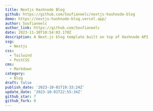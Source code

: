 ```yaml
---
title: Nextjs Hashnode Blog
github: https://github.com/Soufianeelc/nextjs-hashnode-blog
demo: https://nextjs-hashnode-blog.vercel.app/
author: Soufianeelc
author_link: https://github.com/Soufianeelc
date: 2023-11-30T10:54:03.170Z
description: A Next.js blog template built on top of Hashnode API
ssg:
  - Nextjs
css:
  - Tailwind
  - PostCSS
cms:
  - Markdown
category:
  - Blog
draft: false
publish_date: '2023-10-01T19:33:24Z'
update_date: '2023-10-01T22:55:34Z'
github_star: 7
github_fork: 0
---
```

